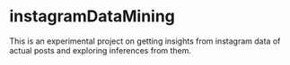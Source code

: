 # instagramDataMining
This is an experimental project on getting insights from instagram data of actual posts and exploring inferences from them.
